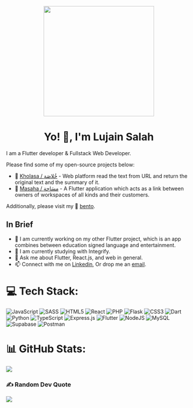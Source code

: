 <div align="center">
  <img height="300" src="https://camo.githubusercontent.com/62da68eb62b1e5f175f7d1f0191dd89a653d7908feb22d37d4a0ab07365d6791/68747470733a2f2f6d656469612e67697068792e636f6d2f6d656469612f4d3967624264396e6244724f5475314d71782f67697068792e676966"  />
</div>

<h1 align="center">Yo! 👋, I'm Lujain Salah</h1>

I am a Flutter developer & Fullstack Web Developer.

Please find some of my open-source projects below:
- 💭 [Kholasa / خُلاصَة](https://github.com/xilujain/Kholasa) - Web platform read the text from URL and return the original text and the summary of it.
- 📝 [Masaha / مسَاحة](https://github.com/xilujain/Masaha) - A Flutter application which acts as a link between owners of workspaces of all kinds and their customers.

Additionally, please visit my 🔗 [bento](https://bento.me/lujainsalah).

In Brief
--

- 🔭 I am currently working on my other Flutter project, which is an app combines between education signed language and entertainment.
- 🌱 I am currently studying with Integrify.
- 💬 Ask me about Flutter, React.js, and web in general.
- 📫 Connect with me on [Linkedin](https://www.linkedin.com/in/lujain-bugis/), Or drop me an [email](mailto:lujainboo@gmail.com).

# 💻 Tech Stack:
![JavaScript](https://img.shields.io/badge/javascript-%23323330.svg?style=plastic&logo=javascript&logoColor=%23F7DF1E) ![SASS](https://img.shields.io/badge/SASS-hotpink.svg?style=plastic&logo=SASS&logoColor=white) ![HTML5](https://img.shields.io/badge/html5-%23E34F26.svg?style=plastic&logo=html5&logoColor=white) ![React](https://img.shields.io/badge/react-%2320232a.svg?style=plastic&logo=react&logoColor=%2361DAFB) ![PHP](https://img.shields.io/badge/php-%23777BB4.svg?style=plastic&logo=php&logoColor=white) ![Flask](https://img.shields.io/badge/flask-%23000.svg?style=plastic&logo=flask&logoColor=white) ![CSS3](https://img.shields.io/badge/css3-%231572B6.svg?style=plastic&logo=css3&logoColor=white) ![Dart](https://img.shields.io/badge/dart-%230175C2.svg?style=plastic&logo=dart&logoColor=white) ![Python](https://img.shields.io/badge/python-3670A0?style=plastic&logo=python&logoColor=ffdd54) ![TypeScript](https://img.shields.io/badge/typescript-%23007ACC.svg?style=plastic&logo=typescript&logoColor=white) ![Express.js](https://img.shields.io/badge/express.js-%23404d59.svg?style=plastic&logo=express&logoColor=%2361DAFB) ![Flutter](https://img.shields.io/badge/Flutter-%2302569B.svg?style=plastic&logo=Flutter&logoColor=white) ![NodeJS](https://img.shields.io/badge/node.js-6DA55F?style=plastic&logo=node.js&logoColor=white) ![MySQL](https://img.shields.io/badge/mysql-%2300000f.svg?style=plastic&logo=mysql&logoColor=white) ![Supabase](https://img.shields.io/badge/Supabase-3ECF8E?style=plastic&logo=supabase&logoColor=white) ![Postman](https://img.shields.io/badge/Postman-FF6C37?style=plastic&logo=postman&logoColor=white)

# 📊 GitHub Stats:
![](https://github-readme-stats.vercel.app/api/top-langs/?username=xilujain&theme=vue&hide_border=true&include_all_commits=false&count_private=true&layout=compact)

### ✍️ Random Dev Quote
![](https://quotes-github-readme.vercel.app/api?type=vetical&theme=merko)
